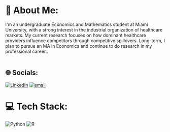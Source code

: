 # 💫 About Me:
I'm an undergraduate Economics and Mathematics student at Miami University, with a strong interest in the industrial organization of healthcare markets. My current research focuses on how dominant healthcare providers influence competitors through competitive spillovers. Long-term, I plan to pursue an MA in Economics and continue to do research in my professional career..<br><br>


## 🌐 Socials:
[![LinkedIn](https://img.shields.io/badge/LinkedIn-%230077B5.svg?logo=linkedin&logoColor=white)](https://linkedin.com/in/josephfranciswhite) [![email](https://img.shields.io/badge/Email-D14836?logo=gmail&logoColor=white)](mailto:whitejf@miamioh.edu) 

# 💻 Tech Stack:
![Python](https://img.shields.io/badge/python-3670A0?style=for-the-badge&logo=python&logoColor=ffdd54) ![R](https://img.shields.io/badge/r-%23276DC3.svg?style=for-the-badge&logo=r&logoColor=white)
